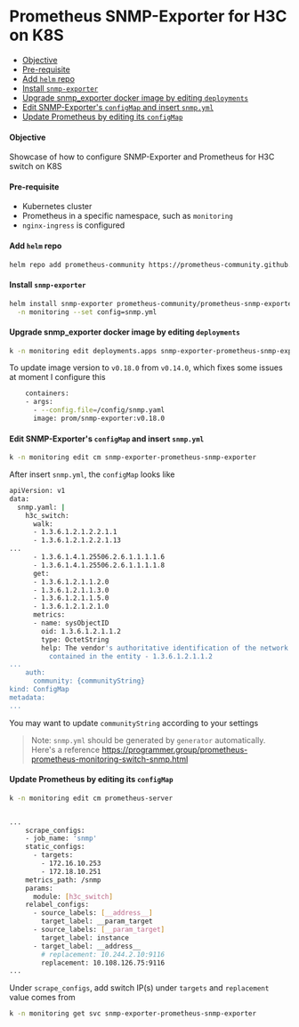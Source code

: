 # Prometheus SNMP-Exporter for H3C on K8S

<!-- @import "[TOC]" {cmd="toc" depthFrom=2 depthTo=4 orderedList=false} -->
<!-- code_chunk_output -->

- [Objective](#objective)
- [Pre-requisite](#pre-requisite)
- [Add `helm` repo](#add-helm-repo)
- [Install `snmp-exporter`](#install-snmp-exporter)
- [Upgrade snmp_exporter docker image by editing `deployments`](#upgrade-snmp_exporter-docker-image-by-editing-deployments)
- [Edit SNMP-Exporter's `configMap` and insert `snmp.yml`](#edit-snmp-exporters-configmap-and-insert-snmpyml)
- [Update Prometheus by editing its `configMap`](#update-prometheus-by-editing-its-configmap)

<!-- /code_chunk_output -->


#### Objective

Showcase of how to configure SNMP-Exporter and Prometheus for H3C switch on K8S

#### Pre-requisite

- Kubernetes cluster
- Prometheus in a specific namespace, such as `monitoring`
- `nginx-ingress` is configured

#### Add `helm` repo

```sh
helm repo add prometheus-community https://prometheus-community.github.io/helm-charts
```

#### Install `snmp-exporter`

```sh
helm install snmp-exporter prometheus-community/prometheus-snmp-exporter \
  -n monitoring --set config=snmp.yml
```
#### Upgrade snmp_exporter docker image by editing `deployments`

```sh
k -n monitoring edit deployments.apps snmp-exporter-prometheus-snmp-exporter
```

To update image version to `v0.18.0` from `v0.14.0`, which fixes some issues at moment I configure this

```sh
    containers:
    - args:
      - --config.file=/config/snmp.yaml
      image: prom/snmp-exporter:v0.18.0
```

#### Edit SNMP-Exporter's `configMap` and insert `snmp.yml`

```sh
k -n monitoring edit cm snmp-exporter-prometheus-snmp-exporter
```

After insert `snmp.yml`, the `configMap` looks like

```sh
apiVersion: v1
data:
  snmp.yaml: |
    h3c_switch:
      walk:
      - 1.3.6.1.2.1.2.2.1.1
      - 1.3.6.1.2.1.2.2.1.13
...
      - 1.3.6.1.4.1.25506.2.6.1.1.1.1.6
      - 1.3.6.1.4.1.25506.2.6.1.1.1.1.8
      get:
      - 1.3.6.1.2.1.1.2.0
      - 1.3.6.1.2.1.1.3.0
      - 1.3.6.1.2.1.1.5.0
      - 1.3.6.1.2.1.2.1.0
      metrics:
      - name: sysObjectID
        oid: 1.3.6.1.2.1.1.2
        type: OctetString
        help: The vendor's authoritative identification of the network management subsystem
          contained in the entity - 1.3.6.1.2.1.1.2
...
    auth:
      community: {communityString}
kind: ConfigMap
metadata:
...
```

You may want to update `communityString` according to your settings

> Note: `snmp.yml` should be generated by `generator` automatically. Here's a reference https://programmer.group/prometheus-prometheus-monitoring-switch-snmp.html

#### Update Prometheus by editing its `configMap`

```sh
k -n monitoring edit cm prometheus-server
```

```sh

...
    scrape_configs:
    - job_name: 'snmp'
    static_configs:
      - targets:
        - 172.16.10.253
        - 172.18.10.251
    metrics_path: /snmp
    params:
      module: [h3c_switch]
    relabel_configs:
      - source_labels: [__address__]
        target_label: __param_target
      - source_labels: [__param_target]
        target_label: instance
      - target_label: __address__
        # replacement: 10.244.2.10:9116
        replacement: 10.108.126.75:9116
...
```

Under `scrape_configs`, add switch IP(s) under `targets` and `replacement` value comes from

```sh
k -n monitoring get svc snmp-exporter-prometheus-snmp-exporter
```
